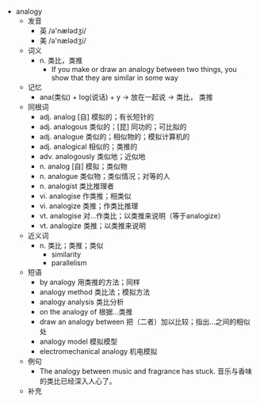 - analogy
  - 发音
    - 英 /ə'nælədʒi/
    - 美 /ə'nælədʒi/
  - 词义
    - n. 类比，类推
      - If you make or draw an analogy between two things, you show that they are similar in some way
  - 记忆
    - ana(类似) + log(说话) + y → 放在一起说 → 类比， 类推
  - 同根词
    - adj. analog [自] 模拟的；有长短针的
    - adj. analogous 类似的；[昆] 同功的；可比拟的
    - adj. analogue 类似的；相似物的；模拟计算机的
    - adj. analogical 相似的；类推的
    - adv. analogously 类似地；近似地
    - n. analog [自] 模拟；类似物
    - n. analogue 类似物；类似情况；对等的人
    - n. analogist 类比推理者
    - vi. analogise 作类推；相类似
    - vi. analogize 类推；作类比推理
    - vt. analogise 对…作类比；以类推来说明（等于analogize）
    - vt. analogize 类推；以类推来说明
  - 近义词
    - n. 类比；类推；类似
      - similarity
      - parallelism
  - 短语
    - by analogy 用类推的方法；同样
    - analogy method 类比法；模拟方法
    - analogy analysis 类比分析
    - on the analogy of 根据…类推
    - draw an analogy between 把（二者）加以比较；指出…之间的相似处
    - analogy model 模拟模型
    - electromechanical analogy 机电模拟
  - 例句
    - The analogy between music and fragrance has stuck. 音乐与香味的类比已经深入人心了。
  - 补充